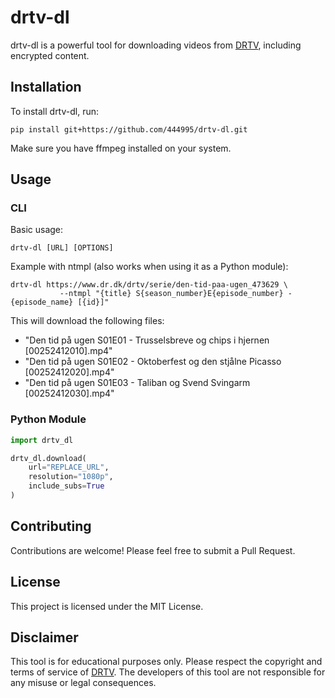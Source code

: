 # drtv-dl

drtv-dl is a powerful tool for downloading videos from [DRTV](https://dr.dk/drtv), including encrypted content.

## Installation

To install drtv-dl, run:

```
pip install git+https://github.com/444995/drtv-dl.git
```

Make sure you have ffmpeg installed on your system.

## Usage

### CLI

Basic usage:

```
drtv-dl [URL] [OPTIONS]
```

Example with ntmpl (also works when using it as a Python module):

```
drtv-dl https://www.dr.dk/drtv/serie/den-tid-paa-ugen_473629 \
           --ntmpl "{title} S{season_number}E{episode_number} - {episode_name} [{id}]"
```

This will download the following files:
- "Den tid på ugen S01E01 - Trusselsbreve og chips i hjernen [00252412010].mp4"
- "Den tid på ugen S01E02 - Oktoberfest og den stjålne Picasso [00252412020].mp4"
- "Den tid på ugen S01E03 - Taliban og Svend Svingarm [00252412030].mp4"

### Python Module

```python
import drtv_dl    

drtv_dl.download(
    url="REPLACE_URL", 
    resolution="1080p", 
    include_subs=True
)
```

## Contributing

Contributions are welcome! Please feel free to submit a Pull Request.

## License

This project is licensed under the MIT License.

## Disclaimer

This tool is for educational purposes only. Please respect the copyright and terms of service of [DRTV](https://dr.dk/drtv). The developers of this tool are not responsible for any misuse or legal consequences.